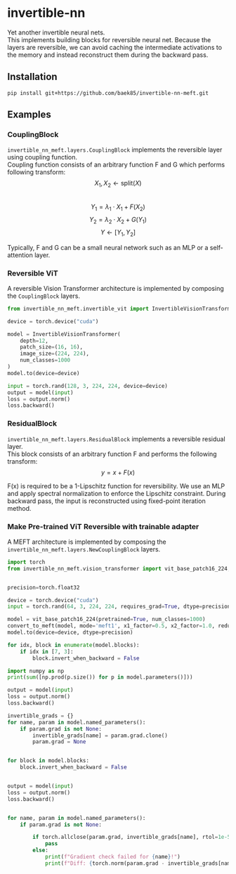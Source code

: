 # invertible-nn
Yet another invertible neural nets.  
This implements building blocks for reversible neural net. Because the layers are reversible, we can avoid caching the intermediate activations to the memory and instead reconstruct them during the backward pass. 

## Installation
```
pip install git+https://github.com/baek85/invertible-nn-meft.git
```

## Examples

### CouplingBlock
`invertible_nn_meft.layers.CouplingBlock` implements the reversible layer using coupling function.  
Coupling function consists of an arbitrary function F and G which performs following transform:  
$$X_1, X_2 \leftarrow \text{split}(X)$$  
$$Y_1 = \lambda_1 \cdot X_1 +  F(X_2)$$
$$Y_2 = \lambda_2 \cdot X_2 + G(Y_1)$$
$$Y \leftarrow [Y_1, Y_2]$$  

Typically, F and G can be a small neural network such as an MLP or a self-attention layer.

### Reversible ViT
A reversible Vision Transformer architecture is implemented by composing the `CouplingBlock` layers. 

```python
from invertible_nn_meft.invertible_vit import InvertibleVisionTransformer

device = torch.device("cuda")

model = InvertibleVisionTransformer(
    depth=12,
    patch_size=(16, 16),
    image_size=(224, 224),
    num_classes=1000
)
model.to(device=device)

input = torch.rand(128, 3, 224, 224, device=device)
output = model(input)
loss = output.norm()
loss.backward()
```

### ResidualBlock

`invertible_nn_meft.layers.ResidualBlock` implements a reversible residual layer.  
This block consists of an arbitrary function F and performs the following transform:  
$$y = x + F(x)$$

F(x) is required to be a 1-Lipschitz function for reversibility. 
We use an MLP and apply spectral normalization to enforce the Lipschitz constraint. 
During backward pass, the input is reconstructed using fixed-point iteration method. 


### Make Pre-trained ViT Reversible with trainable adapter
A MEFT architecture is implemented by composing the `invertible_nn_meft.layers.NewCouplingBlock` layers. 

```python
import torch
from invertible_nn_meft.vision_transformer import vit_base_patch16_224, convert_to_meft


precision=torch.float32

device = torch.device("cuda")
input = torch.rand(64, 3, 224, 224, requires_grad=True, dtype=precision, device=device)

model = vit_base_patch16_224(pretrained=True, num_classes=1000)
convert_to_meft(model, mode='meft1', x1_factor=0.5, x2_factor=1.0, reduction_ratio=4)
model.to(device=device, dtype=precision)

for idx, block in enumerate(model.blocks):
    if idx in [7, 3]:
        block.invert_when_backward = False

import numpy as np
print(sum([np.prod(p.size()) for p in model.parameters()]))

output = model(input)
loss = output.norm()
loss.backward()

invertible_grads = {}
for name, param in model.named_parameters():
    if param.grad is not None:
        invertible_grads[name] = param.grad.clone()
        param.grad = None


for block in model.blocks:
    block.invert_when_backward = False


output = model(input)
loss = output.norm()
loss.backward()


for name, param in model.named_parameters():
    if param.grad is not None:

        if torch.allclose(param.grad, invertible_grads[name], rtol=1e-5, atol=1e-5):
            pass
        else:
            print(f"Gradient check failed for {name}!")
            print(f"Diff: {torch.norm(param.grad - invertible_grads[name])}")
```